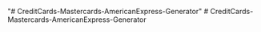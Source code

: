 "# CreditCards-Mastercards-AmericanExpress-Generator" 
#   C r e d i t C a r d s - M a s t e r c a r d s - A m e r i c a n E x p r e s s - G e n e r a t o r  
 